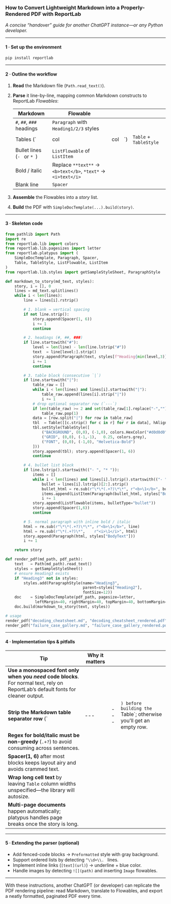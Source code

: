 ### How to Convert Lightweight Markdown into a Properly-Rendered PDF with ReportLab

*A concise “handover” guide for another ChatGPT instance—or any Python developer.*

---

#### 1  ·  Set up the environment

```bash
pip install reportlab
```

---

#### 2  ·  Outline the workflow

1. **Read** the Markdown file (`Path.read_text()`).

2. **Parse** it line-by-line, mapping common Markdown constructs
   to ReportLab *Flowables*:

   | Markdown                    | Flowable                                                     |     |     |                        |
   | --------------------------- | ------------------------------------------------------------ | --- | --- | ---------------------- |
   | `#`, `##`, `###` headings   | `Paragraph` with `Heading1/2/3` styles                       |     |     |                        |
   | Tables (\`                  | col                                                          | col | \`) | `Table` + `TableStyle` |
   | Bullet lines (`- ` or `* `) | `ListFlowable` of `ListItem`                                 |     |     |                        |
   | Bold / italic               | Replace `**text**` → `<b>text</b>`, `*text*` → `<i>text</i>` |     |     |                        |
   | Blank line                  | `Spacer`                                                     |     |     |                        |

3. **Assemble** the Flowables into a *story* list.

4. **Build** the PDF with `SimpleDocTemplate(...).build(story)`.

---

#### 3  ·  Skeleton code

```python
from pathlib import Path
import re
from reportlab.lib import colors
from reportlab.lib.pagesizes import letter
from reportlab.platypus import (
    SimpleDocTemplate, Paragraph, Spacer,
    Table, TableStyle, ListFlowable, ListItem
)
from reportlab.lib.styles import getSampleStyleSheet, ParagraphStyle

def markdown_to_story(md_text, styles):
    story, i = [], 0
    lines = md_text.splitlines()
    while i < len(lines):
        line = lines[i].rstrip()

        # 1. blank → vertical spacing
        if not line.strip():
            story.append(Spacer(1, 6))
            i += 1
            continue

        # 2. headings (#, ##, ###)
        if line.startswith("#"):
            level = len(line) - len(line.lstrip("#"))
            text  = line[level:].strip()
            story.append(Paragraph(text, styles[f"Heading{min(level,3)}"]))
            i += 1
            continue

        # 3. table block (consecutive `|`)
        if line.startswith("|"):
            table_raw = []
            while i < len(lines) and lines[i].startswith("|"):
                table_raw.append(lines[i].strip("|"))
                i += 1
            # drop optional separator row (`---`)
            if len(table_raw) >= 2 and set(table_raw[1].replace("-","").strip()) == set(""):
                table_raw.pop(1)
            data = [row.split("|") for row in table_raw]
            tbl  = Table([[c.strip() for c in r] for r in data], hAlign="LEFT")
            tbl.setStyle(TableStyle([
                ("BACKGROUND", (0,0), (-1,0), colors.HexColor("#d0d0d0")),
                ("GRID", (0,0), (-1,-1),   0.25, colors.grey),
                ("FONT", (0,0), (-1,0), "Helvetica-Bold")
            ]))
            story.append(tbl); story.append(Spacer(1, 6))
            continue

        # 4. bullet list block
        if line.lstrip().startswith(("- ", "* ")):
            items = []
            while i < len(lines) and lines[i].lstrip().startswith(("- ", "* ")):
                bullet = lines[i].lstrip()[2:].strip()
                bullet_html = re.sub(r"\*\*(.+?)\*\*", r"<b>\1</b>", bullet)
                items.append(ListItem(Paragraph(bullet_html, styles["BodyText"])))
                i += 1
            story.append(ListFlowable(items, bulletType="bullet"))
            story.append(Spacer(1,6))
            continue

        # 5. normal paragraph with inline bold / italic
        html = re.sub(r"\*\*(.+?)\*\*", r"<b>\1</b>", line)
        html = re.sub(r"\*(.+?)\*",    r"<i>\1</i>", html)
        story.append(Paragraph(html, styles["BodyText"]))
        i += 1

    return story

def render_pdf(md_path, pdf_path):
    text   = Path(md_path).read_text()
    styles = getSampleStyleSheet()
    # ensure Heading3 exists
    if "Heading3" not in styles:
        styles.add(ParagraphStyle(name="Heading3",
                                  parent=styles["Heading2"],
                                  fontSize=12))
    doc    = SimpleDocTemplate(pdf_path, pagesize=letter,
             leftMargin=40, rightMargin=40, topMargin=40, bottomMargin=40)
    doc.build(markdown_to_story(text, styles))

# usage
render_pdf("decoding_cheatsheet.md", "decoding_cheatsheet_rendered.pdf")
render_pdf("failure_case_gallery.md", "failure_case_gallery_rendered.pdf")
```

---

#### 4  ·  Implementation tips & pitfalls

| Tip                                                                                                                                | Why it matters |     |                                                                     |
| ---------------------------------------------------------------------------------------------------------------------------------- | -------------- | --- | ------------------------------------------------------------------- |
| **Use a monospaced font only when you *need* code blocks**. For normal text, rely on ReportLab’s default fonts for cleaner output. |                |     |                                                                     |
| **Strip the Markdown table separator row** (\`                                                                                     | ---            | --- | `) before building the `Table\`; otherwise you’ll get an empty row. |
| **Regex for bold/italic must be non-greedy** (`.+?`) to avoid consuming across sentences.                                          |                |     |                                                                     |
| **Spacer(1, 6)** after most blocks keeps layout airy and avoids crammed text.                                                      |                |     |                                                                     |
| **Wrap long cell text** by leaving `Table` column widths unspecified—the library will autosize.                                    |                |     |                                                                     |
| **Multi-page documents** happen automatically; platypus handles page breaks once the story is long.                                |                |     |                                                                     |

---

#### 5  ·  Extending the parser (optional)

* Add fenced-code blocks → `Preformatted` style with gray background.
* Support ordered lists by detecting `^\\d+\\. ` lines.
* Implement inline links (`[text](url)`) → underline + blue color.
* Handle images by detecting `![](path)` and inserting `Image` flowables.

---

With these instructions, another ChatGPT (or developer) can replicate the PDF rendering pipeline: read Markdown, translate to Flowables, and export a neatly formatted, paginated PDF every time.

